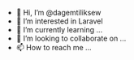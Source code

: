- 👋 Hi, I’m @dagemtiliksew
- 👀 I’m interested in Laravel
- 🌱 I’m currently learning ...
- 💞️ I’m looking to collaborate on ...
- 📫 How to reach me ...

<!---
dagemtiliksew/dagemtiliksew is a ✨ special ✨ repository because its `README.md` (this file) appears on your GitHub profile.
You can click the Preview link to take a look at your changes.
--->
